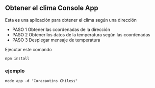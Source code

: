 ## Obtener el clima Console App

Esta es una aplicación para obtener el clima según una dirección 
- PASO 1 Obtener las coordenadas de la dirección 
- PASO 2 Obtener los datos de la temperatura según las coordenadas 
- PASO 3 Desplegar mensaje de temperatura  

Ejecutar este comando 

```
npm install
```

### ejemplo 
```
node app -d "Curacautins Chiless"
```
